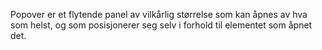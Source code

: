 Popover er et flytende panel av vilkårlig størrelse som kan åpnes av hva som helst, og som posisjonerer seg selv i forhold til elementet som åpnet det.